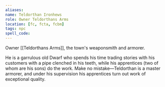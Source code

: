 ```yaml
---
aliases: 
name: Teldorthan Ironhews
role: Owner Teldorthans Arms
location: [fc, fcta, fcbm]
tags: npc
spell_code: 
---
```

Owner [[Teldorthans Arms]], the town's weaponsmith and armorer.

He is a garrulous old Dwarf who spends his time trading stories with his customers with a pipe clenched in his teeth, while his apprentices (two of whom are his sons) do the work.  Make no mistake—Teldorthan is a master armorer, and under his supervision his apprentices turn out work of exceptional quality.